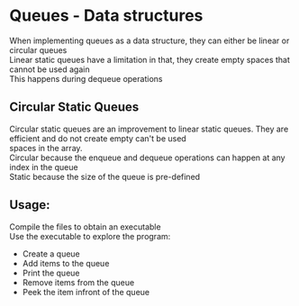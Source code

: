 # Queues - Data structures

When implementing queues as a data structure, they can either be linear or circular queues  
Linear static queues have a limitation in that, they create empty spaces that cannot be used again  
This happens during dequeue operations  
## Circular Static Queues
Circular static queues are an improvement to linear static queues. They are efficient and do not create empty can't be used  
spaces in the array.  
Circular because the enqueue and dequeue operations can happen at any index in the queue  
Static because the size of the queue is pre-defined  

## Usage:
Compile the files to obtain an executable  
Use the executable to explore the program:
- Create a queue
- Add items to the queue
- Print the queue
- Remove items from the queue
- Peek the item infront of the queue




